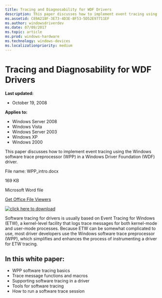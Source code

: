 ```yaml
---
title: Tracing and Diagnosability for WDF Drivers
description: This paper discusses how to implement event tracing using the Windows software trace preprocessor (WPP) in a Windows Driver Foundation (WDF) driver.
ms.assetid: C89A218F-3E73-4D3E-8F53-5D52E97711EF
ms.author: windowsdriverdev
ms.date: 07/09/2017
ms.topic: article
ms.prod: windows-hardware
ms.technology: windows-devices
ms.localizationpriority: medium
---
```


# Tracing and Diagnosability for WDF Drivers


**Last updated:**

-   October 19, 2008

**Applies to:**

-   Windows Server 2008
-   Windows Vista
-   Windows Server 2003
-   Windows XP
-   Windows 2000

This paper discusses how to implement event tracing using the Windows software trace preprocessor (WPP) in a Windows Driver Foundation (WDF) driver.

File name: WPP\_intro.docx

169 KB

Microsoft Word file

[Get Office File Viewers](http://www.microsoft.com/download/office.aspx)

[![click here to download](./images/download.png)](http://download.microsoft.com/download/9/c/5/9c5b2167-8017-4bae-9fde-d599bac8184a/WPP_intro.docx)

Software tracing for drivers is usually based on Event Tracing for Windows (ETW), a kernel-level facility that logs trace messages for both kernel-mode and user-mode processes. Because ETW can be somewhat complicated to use, most driver developers use the Windows software trace preprocessor (WPP), which simplifies and enhances the process of instrumenting a driver for ETW tracing.

## In this white paper:

-   WPP software tracing basics
-   Trace message functions and macros
-   Supporting software tracing in a driver
-   Tools for software tracing
-   How to run a software trace session

 

 






